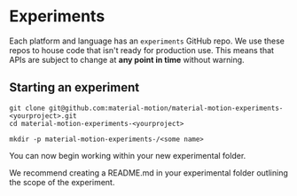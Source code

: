 # Experiments

Each platform and language has an `experiments` GitHub repo. We use these repos to house code that isn't ready for production use. This means that APIs are subject to change at **any point in time** without warning.

## Starting an experiment

    git clone git@github.com:material-motion/material-motion-experiments-<yourproject>.git
    cd material-motion-experiments-<yourproject>
    
    mkdir -p material-motion-experiments-/<some name>

You can now begin working within your new experimental folder.

We recommend creating a README.md in your experimental folder outlining the scope of the experiment.
